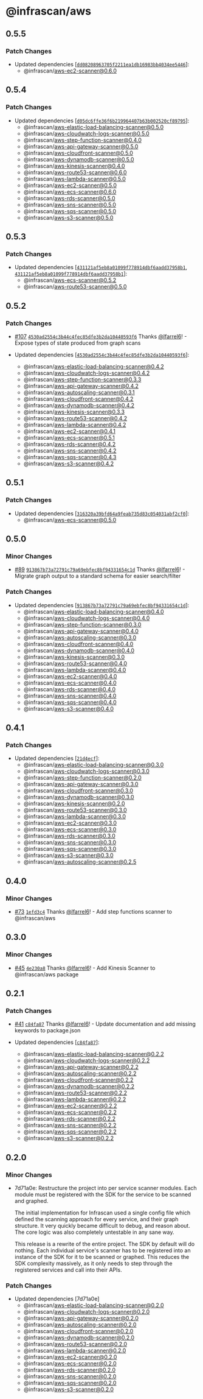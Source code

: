 # @infrascan/aws

## 0.5.5

### Patch Changes

- Updated dependencies [[`dd08208963705f2211ea1db16983bb4034ee5446`](https://github.com/infrascan/infrascan/commit/dd08208963705f2211ea1db16983bb4034ee5446)]:
  - @infrascan/aws-ec2-scanner@0.6.0

## 0.5.4

### Patch Changes

- Updated dependencies [[`d05dc6ffe36f6b219964407b63b002520cf89795`](https://github.com/infrascan/infrascan/commit/d05dc6ffe36f6b219964407b63b002520cf89795)]:
  - @infrascan/aws-elastic-load-balancing-scanner@0.5.0
  - @infrascan/aws-cloudwatch-logs-scanner@0.5.0
  - @infrascan/aws-step-function-scanner@0.4.0
  - @infrascan/aws-api-gateway-scanner@0.5.0
  - @infrascan/aws-cloudfront-scanner@0.5.0
  - @infrascan/aws-dynamodb-scanner@0.5.0
  - @infrascan/aws-kinesis-scanner@0.4.0
  - @infrascan/aws-route53-scanner@0.6.0
  - @infrascan/aws-lambda-scanner@0.5.0
  - @infrascan/aws-ec2-scanner@0.5.0
  - @infrascan/aws-ecs-scanner@0.6.0
  - @infrascan/aws-rds-scanner@0.5.0
  - @infrascan/aws-sns-scanner@0.5.0
  - @infrascan/aws-sqs-scanner@0.5.0
  - @infrascan/aws-s3-scanner@0.5.0

## 0.5.3

### Patch Changes

- Updated dependencies [[`431121af5eb8a01099f778914dbf6aadd37958b1`](https://github.com/infrascan/infrascan/commit/431121af5eb8a01099f778914dbf6aadd37958b1), [`431121af5eb8a01099f778914dbf6aadd37958b1`](https://github.com/infrascan/infrascan/commit/431121af5eb8a01099f778914dbf6aadd37958b1)]:
  - @infrascan/aws-ecs-scanner@0.5.2
  - @infrascan/aws-route53-scanner@0.5.0

## 0.5.2

### Patch Changes

- [#107](https://github.com/infrascan/infrascan/pull/107) [`4530ad2554c3b44c4fec85dfe3b2da10440593f6`](https://github.com/infrascan/infrascan/commit/4530ad2554c3b44c4fec85dfe3b2da10440593f6) Thanks [@lfarrel6](https://github.com/lfarrel6)! - Expose types of state produced from graph scans

- Updated dependencies [[`4530ad2554c3b44c4fec85dfe3b2da10440593f6`](https://github.com/infrascan/infrascan/commit/4530ad2554c3b44c4fec85dfe3b2da10440593f6)]:
  - @infrascan/aws-elastic-load-balancing-scanner@0.4.2
  - @infrascan/aws-cloudwatch-logs-scanner@0.4.2
  - @infrascan/aws-step-function-scanner@0.3.3
  - @infrascan/aws-api-gateway-scanner@0.4.2
  - @infrascan/aws-autoscaling-scanner@0.3.1
  - @infrascan/aws-cloudfront-scanner@0.4.2
  - @infrascan/aws-dynamodb-scanner@0.4.2
  - @infrascan/aws-kinesis-scanner@0.3.3
  - @infrascan/aws-route53-scanner@0.4.2
  - @infrascan/aws-lambda-scanner@0.4.2
  - @infrascan/aws-ec2-scanner@0.4.1
  - @infrascan/aws-ecs-scanner@0.5.1
  - @infrascan/aws-rds-scanner@0.4.2
  - @infrascan/aws-sns-scanner@0.4.2
  - @infrascan/aws-sqs-scanner@0.4.3
  - @infrascan/aws-s3-scanner@0.4.2

## 0.5.1

### Patch Changes

- Updated dependencies [[`316320a39bfd64a9feab735d83c054031abf2cf0`](https://github.com/infrascan/infrascan/commit/316320a39bfd64a9feab735d83c054031abf2cf0)]:
  - @infrascan/aws-ecs-scanner@0.5.0

## 0.5.0

### Minor Changes

- [#89](https://github.com/infrascan/infrascan/pull/89) [`913867b73a72791c79a69ebfec8bf94331654c1d`](https://github.com/infrascan/infrascan/commit/913867b73a72791c79a69ebfec8bf94331654c1d) Thanks [@lfarrel6](https://github.com/lfarrel6)! - Migrate graph output to a standard schema for easier search/filter

### Patch Changes

- Updated dependencies [[`913867b73a72791c79a69ebfec8bf94331654c1d`](https://github.com/infrascan/infrascan/commit/913867b73a72791c79a69ebfec8bf94331654c1d)]:
  - @infrascan/aws-elastic-load-balancing-scanner@0.4.0
  - @infrascan/aws-cloudwatch-logs-scanner@0.4.0
  - @infrascan/aws-step-function-scanner@0.3.0
  - @infrascan/aws-api-gateway-scanner@0.4.0
  - @infrascan/aws-autoscaling-scanner@0.3.0
  - @infrascan/aws-cloudfront-scanner@0.4.0
  - @infrascan/aws-dynamodb-scanner@0.4.0
  - @infrascan/aws-kinesis-scanner@0.3.0
  - @infrascan/aws-route53-scanner@0.4.0
  - @infrascan/aws-lambda-scanner@0.4.0
  - @infrascan/aws-ec2-scanner@0.4.0
  - @infrascan/aws-ecs-scanner@0.4.0
  - @infrascan/aws-rds-scanner@0.4.0
  - @infrascan/aws-sns-scanner@0.4.0
  - @infrascan/aws-sqs-scanner@0.4.0
  - @infrascan/aws-s3-scanner@0.4.0

## 0.4.1

### Patch Changes

- Updated dependencies [[`21d4ecf`](https://github.com/infrascan/infrascan/commit/21d4ecf4b7fec31f4ac7b2cc5857aa5d2b725075)]:
  - @infrascan/aws-elastic-load-balancing-scanner@0.3.0
  - @infrascan/aws-cloudwatch-logs-scanner@0.3.0
  - @infrascan/aws-step-function-scanner@0.2.0
  - @infrascan/aws-api-gateway-scanner@0.3.0
  - @infrascan/aws-cloudfront-scanner@0.3.0
  - @infrascan/aws-dynamodb-scanner@0.3.0
  - @infrascan/aws-kinesis-scanner@0.2.0
  - @infrascan/aws-route53-scanner@0.3.0
  - @infrascan/aws-lambda-scanner@0.3.0
  - @infrascan/aws-ec2-scanner@0.3.0
  - @infrascan/aws-ecs-scanner@0.3.0
  - @infrascan/aws-rds-scanner@0.3.0
  - @infrascan/aws-sns-scanner@0.3.0
  - @infrascan/aws-sqs-scanner@0.3.0
  - @infrascan/aws-s3-scanner@0.3.0
  - @infrascan/aws-autoscaling-scanner@0.2.5

## 0.4.0

### Minor Changes

- [#73](https://github.com/infrascan/infrascan/pull/73) [`1efd3c4`](https://github.com/infrascan/infrascan/commit/1efd3c40e42f824dab57e91269a1cfe83262d27e) Thanks [@lfarrel6](https://github.com/lfarrel6)! - Add step functions scanner to @infrascan/aws

## 0.3.0

### Minor Changes

- [#45](https://github.com/infrascan/infrascan/pull/45) [`4e230a8`](https://github.com/infrascan/infrascan/commit/4e230a8ff973aaabd1fe621262b0bf67dc982156) Thanks [@lfarrel6](https://github.com/lfarrel6)! - Add Kinesis Scanner to @infrascan/aws package

## 0.2.1

### Patch Changes

- [#41](https://github.com/infrascan/infrascan/pull/41) [`c84fa87`](https://github.com/infrascan/infrascan/commit/c84fa87fa66fef97533ea597f431c8fe135cf1b2) Thanks [@lfarrel6](https://github.com/lfarrel6)! - Update documentation and add missing keywords to package.json

- Updated dependencies [[`c84fa87`](https://github.com/infrascan/infrascan/commit/c84fa87fa66fef97533ea597f431c8fe135cf1b2)]:
  - @infrascan/aws-elastic-load-balancing-scanner@0.2.2
  - @infrascan/aws-cloudwatch-logs-scanner@0.2.2
  - @infrascan/aws-api-gateway-scanner@0.2.2
  - @infrascan/aws-autoscaling-scanner@0.2.2
  - @infrascan/aws-cloudfront-scanner@0.2.2
  - @infrascan/aws-dynamodb-scanner@0.2.2
  - @infrascan/aws-route53-scanner@0.2.2
  - @infrascan/aws-lambda-scanner@0.2.2
  - @infrascan/aws-ec2-scanner@0.2.2
  - @infrascan/aws-ecs-scanner@0.2.2
  - @infrascan/aws-rds-scanner@0.2.2
  - @infrascan/aws-sns-scanner@0.2.2
  - @infrascan/aws-sqs-scanner@0.2.2
  - @infrascan/aws-s3-scanner@0.2.2

## 0.2.0

### Minor Changes

- 7d71a0e: Restructure the project into per service scanner modules. Each module must be registered with the SDK for the service to be scanned and graphed.

  The initial implementation for Infrascan used a single config file which defined the scanning approach for every service, and their graph structure. It very quickly became difficult to debug, and reason about. The core logic was also completely untestable in any sane way.

  This release is a rewrite of the entire project. The SDK by default will do nothing. Each individual service's scanner has to be registered into an instance of the SDK for it to be scanned or graphed. This reduces the SDK complexity massively, as it only needs to step through the registered services and call into their APIs.

### Patch Changes

- Updated dependencies [7d71a0e]
  - @infrascan/aws-elastic-load-balancing-scanner@0.2.0
  - @infrascan/aws-cloudwatch-logs-scanner@0.2.0
  - @infrascan/aws-api-gateway-scanner@0.2.0
  - @infrascan/aws-autoscaling-scanner@0.2.0
  - @infrascan/aws-cloudfront-scanner@0.2.0
  - @infrascan/aws-dynamodb-scanner@0.2.0
  - @infrascan/aws-route53-scanner@0.2.0
  - @infrascan/aws-lambda-scanner@0.2.0
  - @infrascan/aws-ec2-scanner@0.2.0
  - @infrascan/aws-ecs-scanner@0.2.0
  - @infrascan/aws-rds-scanner@0.2.0
  - @infrascan/aws-sns-scanner@0.2.0
  - @infrascan/aws-sqs-scanner@0.2.0
  - @infrascan/aws-s3-scanner@0.2.0
